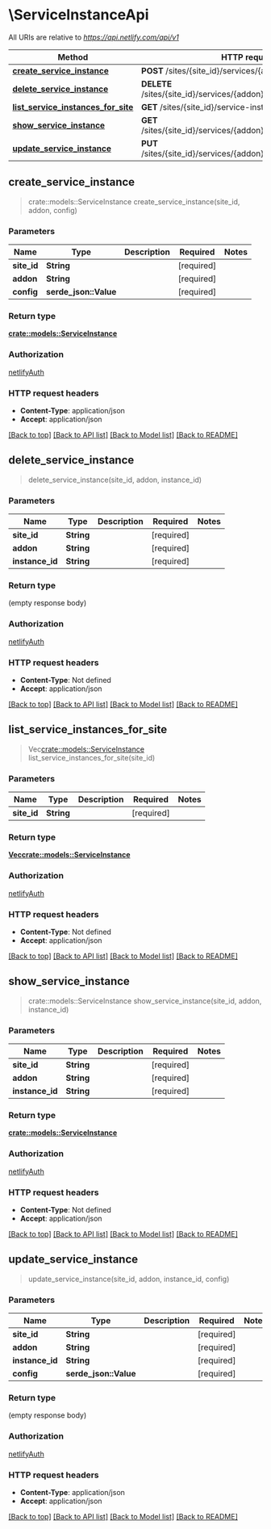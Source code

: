 # \ServiceInstanceApi

All URIs are relative to *https://api.netlify.com/api/v1*

Method | HTTP request | Description
------------- | ------------- | -------------
[**create_service_instance**](ServiceInstanceApi.md#create_service_instance) | **POST** /sites/{site_id}/services/{addon}/instances | 
[**delete_service_instance**](ServiceInstanceApi.md#delete_service_instance) | **DELETE** /sites/{site_id}/services/{addon}/instances/{instance_id} | 
[**list_service_instances_for_site**](ServiceInstanceApi.md#list_service_instances_for_site) | **GET** /sites/{site_id}/service-instances | 
[**show_service_instance**](ServiceInstanceApi.md#show_service_instance) | **GET** /sites/{site_id}/services/{addon}/instances/{instance_id} | 
[**update_service_instance**](ServiceInstanceApi.md#update_service_instance) | **PUT** /sites/{site_id}/services/{addon}/instances/{instance_id} | 



## create_service_instance

> crate::models::ServiceInstance create_service_instance(site_id, addon, config)


### Parameters


Name | Type | Description  | Required | Notes
------------- | ------------- | ------------- | ------------- | -------------
**site_id** | **String** |  | [required] |
**addon** | **String** |  | [required] |
**config** | **serde_json::Value** |  | [required] |

### Return type

[**crate::models::ServiceInstance**](serviceInstance.md)

### Authorization

[netlifyAuth](../README.md#netlifyAuth)

### HTTP request headers

- **Content-Type**: application/json
- **Accept**: application/json

[[Back to top]](#) [[Back to API list]](../README.md#documentation-for-api-endpoints) [[Back to Model list]](../README.md#documentation-for-models) [[Back to README]](../README.md)


## delete_service_instance

> delete_service_instance(site_id, addon, instance_id)


### Parameters


Name | Type | Description  | Required | Notes
------------- | ------------- | ------------- | ------------- | -------------
**site_id** | **String** |  | [required] |
**addon** | **String** |  | [required] |
**instance_id** | **String** |  | [required] |

### Return type

 (empty response body)

### Authorization

[netlifyAuth](../README.md#netlifyAuth)

### HTTP request headers

- **Content-Type**: Not defined
- **Accept**: application/json

[[Back to top]](#) [[Back to API list]](../README.md#documentation-for-api-endpoints) [[Back to Model list]](../README.md#documentation-for-models) [[Back to README]](../README.md)


## list_service_instances_for_site

> Vec<crate::models::ServiceInstance> list_service_instances_for_site(site_id)


### Parameters


Name | Type | Description  | Required | Notes
------------- | ------------- | ------------- | ------------- | -------------
**site_id** | **String** |  | [required] |

### Return type

[**Vec<crate::models::ServiceInstance>**](serviceInstance.md)

### Authorization

[netlifyAuth](../README.md#netlifyAuth)

### HTTP request headers

- **Content-Type**: Not defined
- **Accept**: application/json

[[Back to top]](#) [[Back to API list]](../README.md#documentation-for-api-endpoints) [[Back to Model list]](../README.md#documentation-for-models) [[Back to README]](../README.md)


## show_service_instance

> crate::models::ServiceInstance show_service_instance(site_id, addon, instance_id)


### Parameters


Name | Type | Description  | Required | Notes
------------- | ------------- | ------------- | ------------- | -------------
**site_id** | **String** |  | [required] |
**addon** | **String** |  | [required] |
**instance_id** | **String** |  | [required] |

### Return type

[**crate::models::ServiceInstance**](serviceInstance.md)

### Authorization

[netlifyAuth](../README.md#netlifyAuth)

### HTTP request headers

- **Content-Type**: Not defined
- **Accept**: application/json

[[Back to top]](#) [[Back to API list]](../README.md#documentation-for-api-endpoints) [[Back to Model list]](../README.md#documentation-for-models) [[Back to README]](../README.md)


## update_service_instance

> update_service_instance(site_id, addon, instance_id, config)


### Parameters


Name | Type | Description  | Required | Notes
------------- | ------------- | ------------- | ------------- | -------------
**site_id** | **String** |  | [required] |
**addon** | **String** |  | [required] |
**instance_id** | **String** |  | [required] |
**config** | **serde_json::Value** |  | [required] |

### Return type

 (empty response body)

### Authorization

[netlifyAuth](../README.md#netlifyAuth)

### HTTP request headers

- **Content-Type**: application/json
- **Accept**: application/json

[[Back to top]](#) [[Back to API list]](../README.md#documentation-for-api-endpoints) [[Back to Model list]](../README.md#documentation-for-models) [[Back to README]](../README.md)

